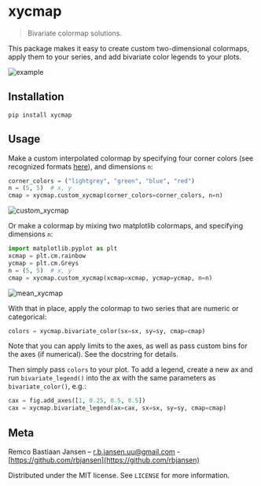 # xycmap
> Bivariate colormap solutions.

This package makes it easy to create custom two-dimensional colormaps, apply them to your series, and add bivariate color legends to your plots.

![example](https://user-images.githubusercontent.com/31345940/109506935-7b7ad100-7a9e-11eb-868f-899804e05bf6.png)

## Installation

`pip install xycmap`

## Usage

Make a custom interpolated colormap by specifying four corner colors (see recognized formats [here](https://matplotlib.org/stable/api/colors_api.html)), and dimensions `n`:

```python
corner_colors = ("lightgrey", "green", "blue", "red")
n = (5, 5)  # x, y
cmap = xycmap.custom_xycmap(corner_colors=corner_colors, n=n)
```

![custom_xycmap](https://user-images.githubusercontent.com/31345940/109507925-8c781200-7a9f-11eb-9a2d-32c19b07a1c0.png)

Or make a colormap by mixing two matplotlib colormaps, and specifying dimensions `n`:

```python
import matplotlib.pyplot as plt
xcmap = plt.cm.rainbow
ycmap = plt.cm.Greys
n = (5, 5)  # x, y
cmap = xycmap.custom_xycmap(xcmap=xcmap, ycmap=ycmap, n=n)
```

![mean_xycmap](https://user-images.githubusercontent.com/31345940/109420855-d647f600-79d4-11eb-8b3a-f50505fcc44a.png)

With that in place, apply the colormap to two series that are numeric or categorical:

```python
colors = xycmap.bivariate_color(sx=sx, sy=sy, cmap=cmap)
```

Note that you can apply limits to the axes, as well as pass custom bins for the axes (if numerical). See the docstring for details.

Then simply pass `colors` to your plot. To add a legend, create a new ax and run `bivariate_legend()` into the ax with the same parameters as `bivariate_color()`, e.g.:

```python
cax = fig.add_axes([1, 0.25, 0.5, 0.5])
cax = xycmap.bivariate_legend(ax=cax, sx=sx, sy=sy, cmap=cmap)
```

## Meta

Remco Bastiaan Jansen – r.b.jansen.uu@gmail.com - [https://github.com/rbjansen](https://github.com/rbjansen)

Distributed under the MIT license. See `LICENSE` for more information.
